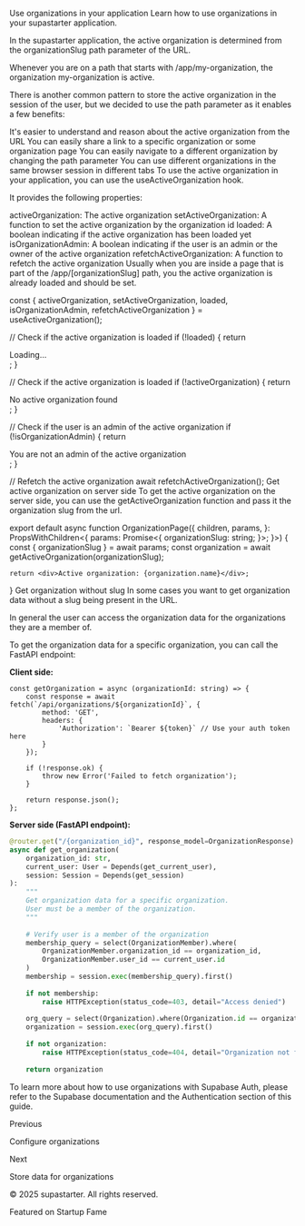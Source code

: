Use organizations in your application
Learn how to use organizations in your supastarter application.

In the supastarter application, the active organization is determined from the organizationSlug path parameter of the URL.

Whenever you are on a path that starts with /app/my-organization, the organization my-organization is active.

There is another common pattern to store the active organization in the session of the user, but we decided to use the path parameter as it enables a few benefits:

It's easier to understand and reason about the active organization from the URL
You can easily share a link to a specific organization or some organization page
You can easily navigate to a different organization by changing the path parameter
You can use different organizations in the same browser session in different tabs
To use the active organization in your application, you can use the useActiveOrganization hook.

It provides the following properties:

activeOrganization: The active organization
setActiveOrganization: A function to set the active organization by the organization id
loaded: A boolean indicating if the active organization has been loaded yet
isOrganizationAdmin: A boolean indicating if the user is an admin or the owner of the active organization
refetchActiveOrganization: A function to refetch the active organization
Usually when you are inside a page that is part of the /app/[organizationSlug] path, you the active organization is already loaded and should be set.


const { activeOrganization, setActiveOrganization, loaded, isOrganizationAdmin, refetchActiveOrganization } = useActiveOrganization();
 
// Check if the active organization is loaded
if (!loaded) {
  return <div>Loading...</div>;
}
 
// Check if the active organization is loaded
if (!activeOrganization) {
  return <div>No active organization found</div>;
}
 
// Check if the user is an admin of the active organization
if (!isOrganizationAdmin) {
  return <div>You are not an admin of the active organization</div>;
}
 
// Refetch the active organization
await refetchActiveOrganization();
Get active organization on server side
To get the active organization on the server side, you can use the getActiveOrganization function and pass it the organization slug from the url.


export default async function OrganizationPage({
	children,
	params,
}: PropsWithChildren<{
	params: Promise<{
		organizationSlug: string;
	}>;
}>) {
	const { organizationSlug } = await params;
	const organization = await getActiveOrganization(organizationSlug);
 
	return <div>Active organization: {organization.name}</div>;
}
Get organization without slug
In some cases you want to get organization data without a slug being present in the URL.

In general the user can access the organization data for the organizations they are a member of.

To get the organization data for a specific organization, you can call the FastAPI endpoint:

**Client side:**
```tsx
const getOrganization = async (organizationId: string) => {
    const response = await fetch(`/api/organizations/${organizationId}`, {
        method: 'GET',
        headers: {
            'Authorization': `Bearer ${token}` // Use your auth token here
        }
    });

    if (!response.ok) {
        throw new Error('Failed to fetch organization');
    }

    return response.json();
};
```

**Server side (FastAPI endpoint):**
```python
@router.get("/{organization_id}", response_model=OrganizationResponse)
async def get_organization(
    organization_id: str,
    current_user: User = Depends(get_current_user),
    session: Session = Depends(get_session)
):
    """
    Get organization data for a specific organization.
    User must be a member of the organization.
    """
    
    # Verify user is a member of the organization
    membership_query = select(OrganizationMember).where(
        OrganizationMember.organization_id == organization_id,
        OrganizationMember.user_id == current_user.id
    )
    membership = session.exec(membership_query).first()
    
    if not membership:
        raise HTTPException(status_code=403, detail="Access denied")
    
    org_query = select(Organization).where(Organization.id == organization_id)
    organization = session.exec(org_query).first()
    
    if not organization:
        raise HTTPException(status_code=404, detail="Organization not found")
    
    return organization
```

To learn more about how to use organizations with Supabase Auth, please refer to the Supabase documentation and the Authentication section of this guide.

Previous

Configure organizations

Next

Store data for organizations

© 2025 supastarter. All rights reserved.

Featured on Startup Fame





